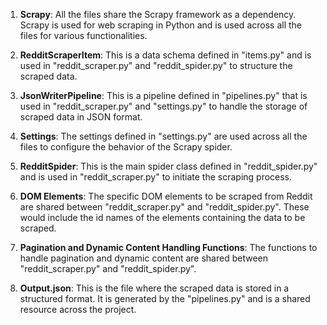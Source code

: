 1. **Scrapy**: All the files share the Scrapy framework as a dependency. Scrapy is used for web scraping in Python and is used across all the files for various functionalities.

2. **RedditScraperItem**: This is a data schema defined in "items.py" and is used in "reddit_scraper.py" and "reddit_spider.py" to structure the scraped data.

3. **JsonWriterPipeline**: This is a pipeline defined in "pipelines.py" that is used in "reddit_scraper.py" and "settings.py" to handle the storage of scraped data in JSON format.

4. **Settings**: The settings defined in "settings.py" are used across all the files to configure the behavior of the Scrapy spider.

5. **RedditSpider**: This is the main spider class defined in "reddit_spider.py" and is used in "reddit_scraper.py" to initiate the scraping process.

6. **DOM Elements**: The specific DOM elements to be scraped from Reddit are shared between "reddit_scraper.py" and "reddit_spider.py". These would include the id names of the elements containing the data to be scraped.

7. **Pagination and Dynamic Content Handling Functions**: The functions to handle pagination and dynamic content are shared between "reddit_scraper.py" and "reddit_spider.py".

8. **Output.json**: This is the file where the scraped data is stored in a structured format. It is generated by the "pipelines.py" and is a shared resource across the project.